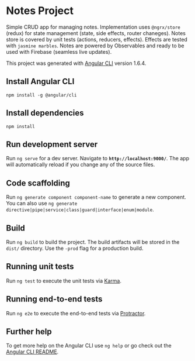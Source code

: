 # Notes Project

Simple CRUD app for managing notes. 
Implementation uses `@ngrx/store` (redux) for state management (state, side effects, router chaneges). 
Notes store is covered by unit tests (actions, reducers, effects). 
Effects are tested with `jasmine marbles`. 
Notes are powered by Observables and ready to be used with Firebase (seamless live updates).

This project was generated with [Angular CLI](https://github.com/angular/angular-cli) version 1.6.4.

## Install Angular CLI
```
npm install -g @angular/cli
```

## Install dependencies
```
npm install
```

## Run development server

Run `ng serve` for a dev server. Navigate to **`http://localhost:9000/`**. The app will automatically reload if you change any of the source files.

## Code scaffolding

Run `ng generate component component-name` to generate a new component. You can also use `ng generate directive|pipe|service|class|guard|interface|enum|module`.

## Build

Run `ng build` to build the project. The build artifacts will be stored in the `dist/` directory. Use the `-prod` flag for a production build.

## Running unit tests

Run `ng test` to execute the unit tests via [Karma](https://karma-runner.github.io).

## Running end-to-end tests

Run `ng e2e` to execute the end-to-end tests via [Protractor](http://www.protractortest.org/).

## Further help

To get more help on the Angular CLI use `ng help` or go check out the [Angular CLI README](https://github.com/angular/angular-cli/blob/master/README.md).
